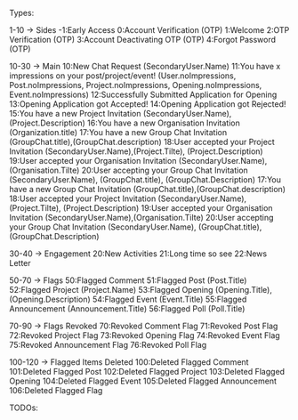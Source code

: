 Types:

1-10 -> Sides
-1:Early Access 
0:Account Verification (OTP)
1:Welcome
2:OTP Verification (OTP)
3:Account Deactivating OTP (OTP)
4:Forgot Password (OTP)


10-30 -> Main
10:New Chat Request (SecondaryUser.Name)
11:You have x impressions on your post/project/event! (User.noImpressions, Post.noImpressions, Project.noImpressions, Opening.noImpressions, Event.noImpressions)
12:Successfully Submitted Application for Opening 
13:Opening Application got Accepted!
14:Opening Application got Rejected!
15:You have a new Project Invitation (SecondaryUser.Name), (Project.Description)
16:You have a new Organisation Invitation (Organization.title)
17:You have a new Group Chat Invitation (GroupChat.title),(GroupChat.description)
18:User accepted your Project Invitation (SecondaryUser.Name),(Project.Tilte), (Project.Description)
19:User accepted your Organisation Invitation (SecondaryUser.Name),(Organisation.Tilte)
20:User accepting your Group Chat Invitation (SecondaryUser.Name), (GroupChat.title), (GroupChat.Description)
17:You have a new Group Chat Invitation (GroupChat.title),(GroupChat.description)
18:User accepted your Project Invitation (SecondaryUser.Name),(Project.Tilte), (Project.Description)
19:User accepted your Organisation Invitation (SecondaryUser.Name),(Organisation.Tilte)
20:User accepting your Group Chat Invitation (SecondaryUser.Name), (GroupChat.title), (GroupChat.Description)


30-40 -> Engagement
20:New Activities
21:Long time so see
22:News Letter


50-70 -> Flags
50:Flagged Comment
51:Flagged Post (Post.Title)
52:Flagged Project (Project.Name)
53:Flagged Opening (Opening.Title), (Opening.Description)
54:Flagged Event (Event.Title)
55:Flagged Announcement (Announcement.Title)
56:Flagged Poll (Poll.Title)


70-90 -> Flags Revoked
70:Revoked Comment Flag
71:Revoked Post Flag
72:Revoked Project Flag
73:Revoked Opening Flag
74:Revoked Event Flag
75:Revoked Announcement Flag
76:Revoked Poll Flag


100-120 -> Flagged Items Deleted
100:Deleted Flagged Comment
101:Deleted Flagged Post
102:Deleted Flagged Project
103:Deleted Flagged Opening
104:Deleted Flagged Event
105:Deleted Flagged Announcement
106:Deleted Flagged Flag

TODOs:
